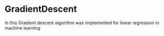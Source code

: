 GradientDescent
===============

In this Gradient descent algorithm was implemented for linear regression in machine learning
